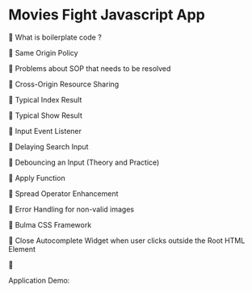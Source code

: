 
# Movies Fight Javascript App

📌 What is boilerplate code ?

📌 Same Origin Policy

📌 Problems about SOP that needs to be resolved

📌 Cross-Origin Resource Sharing

📌 Typical Index Result

📌 Typical Show Result

📌 Input Event Listener

📌 Delaying Search Input

📌 Debouncing an Input (Theory and Practice) 

📌 Apply Function

📌 Spread Operator Enhancement

📌 Error Handling for non-valid images

📌 Bulma CSS Framework

📌 Close Autocomplete Widget when user clicks outside the Root HTML Element

📌

Application Demo:

<!-- https://user-images.githubusercontent.com/69568555/136984006-75255039-839a-4ccf-979e-807576cf6ea3.mp4 -->






